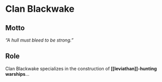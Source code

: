 # Clan Blackwake

## Motto
*“A hull must bleed to be strong.”*

## Role
Clan Blackwake specializes in the construction of **[[leviathan]]-hunting warships**...
